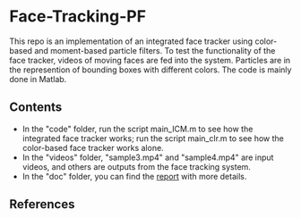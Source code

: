 # Face-Tracking-PF
This repo is an implementation of an integrated face tracker using color-based and moment-based particle filters. To test the functionality of the face tracker, videos of moving faces are fed into the system. Particles are in the represention of bounding boxes with different colors. The code is mainly done in Matlab.

## Contents
* In the "code" folder, run the script main_ICM.m to see how the integrated face tracker works; run the script main_clr.m to see how the color-based face tracker works alone.
* In the "videos" folder, "sample3.mp4" and "sample4.mp4" are input videos, and others are outputs from the face tracking system.
* In the "doc" folder, you can find the [report](https://github.com/txzhao/Face-Tracking-PF/blob/master/doc/report.pdf) with more details.

## References

